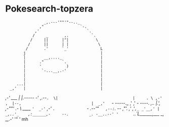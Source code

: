 # Pokesearch-topzera

                     _,.---'""'"--.._
                   ,"                `-.
                 ,'                     `.
                /     _       ,.          `.
               /     ||      |"|            \
              /      ||      | |             \
             /       .'      `_'              L
            j                                 |
            |        __,...._                 |
            |      ."        `.               |
            |      '           )              |
            |       `-...__,.-'               |
            |                                 |
            |                                 |
         ...|                                 |
      _,'   |                                 |
  _,-'  ___ |                                 |.-----_
-' ,.--`.  \|                                 |     . \
,-'     ,  |--,                               |  _,'   `- -----._
      ,' ,'    - ----.            _,..       _|.',               \
 ,-""' .-             \  ____   `'  _-'`  ,-'     `.              `-
 .--'"`   ,--:`.       --    ,"'. ,'  ,'`,_
        _'__,' |  _,..'_    ,:______,-     --.         _.
        -__..--' '      ` ..`L________,___ _,     _,.-'
                                              '" ' mh

